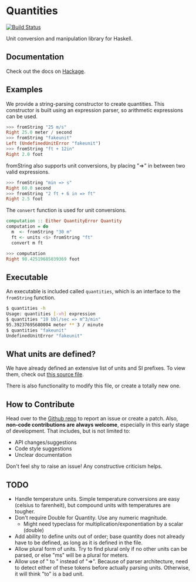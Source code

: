 # Quantities

[![Build Status](https://travis-ci.org/jdreaver/quantities.svg?branch=master)](https://travis-ci.org/jdreaver/quantities)

Unit conversion and manipulation library for Haskell.

## Documentation

Check out the docs on [Hackage](http://hackage.haskell.org/package/quantities).

## Examples

We provide a string-parsing constructor to create quantities. This
constructor is built using an expression parser, so arithmetic
expressions can be used.

```haskell
>>> fromString "25 m/s"
Right 25.0 meter / second
>>> fromString "fakeunit"
Left (UndefinedUnitError "fakeunit")
>>> fromString "ft + 12in"
Right 2.0 foot
```

fromString also supports unit conversions, by placing "=>" in between
two valid expressions.

```haskell
>>> fromString "min => s"
Right 60.0 second
>>> fromString "2 ft + 6 in => ft"
Right 2.5 foot
```

The `convert` function is used for unit conversions.

```haskell
computation :: Either QuantityError Quantity
computation = do
  m  <- fromString "30 m"
  ft <- units <$> fromString "ft"
  convert m ft
```

```haskell
>>> computation
Right 98.42519685039369 foot
```

## Executable

An executable is included called `quantities`, which is an interface to the
`fromString` function.

```bash
$ quantities -h
Usage: quantities [-vh] expression
$ quantities "10 bbl/sec => m^3/min"
95.39237695680004 meter ** 3 / minute
$ quantities "fakeunit"
UndefinedUnitError "fakeunit"
```

## What units are defined?

We have already defined an extensive list of units and SI prefixes. To
view them, check out
[this source file](https://github.com/jdreaver/quantities/blob/master/library/Data/Quantities/DefaultUnits.hs).

There is also functionality to modify this file, or create a totally new one.

## How to Contribute

Head over to the [Github repo](https://github.com/jdreaver/quantities)
to report an issue or create a patch. Also, **non-code contributions
are always welcome**, especially in this early stage of development.
That includes, but is not limited to:

* API changes/suggestions
* Code style suggestions
* Unclear documentation

Don't feel shy to raise an issue! Any constructive criticism helps.


## TODO

* Handle temperature units. Simple temperature conversions are easy
  (celsius to farenheit), but compound units with temperatures are
  tougher.
* Don't require Double for Quantity. Use any numeric magnitude.
  - Might need typeclass for multiplication/exponentiation by a scalar (double)
* Add ability to define units out of order; base quantity does not
  already have to be defined, as long as it is defined in the file.
* Allow plural form of units. Try to find plural only if no other units can be
  parsed, or else "ms" will be a plural for meters.
* Allow use of " to " instead of "=>". Because of parser architecture, need to
  detect either of these tokens before actually parsing units. Otherwise, it
  will think "to" is a bad unit.
